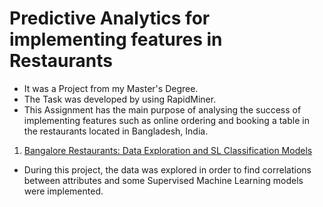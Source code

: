 # Predictive Analytics for implementing features in Restaurants

* It was a Project from my Master's Degree. 
* The Task was developed by using RapidMiner. 
* This Assignment has the main purpose of analysing the success of implementing features such as online ordering and booking a table in the restaurants located in Bangladesh, India. 

1. [Bangalore Restaurants: Data Exploration and SL Classification Models](https://github.com/JoseGil93/Predictive-Analytics-for-implementing-features-in-Restaurants/blob/master/218659676%20LP2%20Predictive%20(5).pdf)
* During this project, the data was explored in order to find correlations between attributes and some Supervised Machine Learning models were implemented.  
